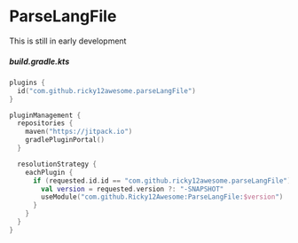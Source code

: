 # ParseLangFile
This is still in early development

##### build.gradle.kts
```kotlin
plugins {
  id("com.github.ricky12awesome.parseLangFile")
}
```

```kotlin
pluginManagement {
  repositories {
    maven("https://jitpack.io")
    gradlePluginPortal()
  }

  resolutionStrategy {
    eachPlugin {
      if (requested.id.id == "com.github.ricky12awesome.parseLangFile") {
        val version = requested.version ?: "-SNAPSHOT"
        useModule("com.github.Ricky12Awesome:ParseLangFile:$version")
      }
    }
  }
}
```